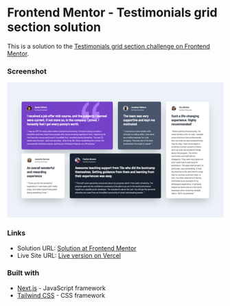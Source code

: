 # Frontend Mentor - Testimonials grid section solution

This is a solution to the [Testimonials grid section challenge on Frontend Mentor](https://www.frontendmentor.io/challenges/testimonials-grid-section-Nnw6J7Un7).



### Screenshot

![Screenshot of the completed challenge](./design/screenshot.png)


### Links

- Solution URL: [Solution at Frontend Mentor](https://www.frontendmentor.io/solutions/testimonials-grid-section-tailwindcss-and-nextjs-pyf7uz8oML)
- Live Site URL: [Live version on Vercel](https://testimonials-grid-section-brown-eight.vercel.app)


### Built with

- [Next.js](https://nextjs.org/) - JavaScript framework
- [Tailwind CSS](https://tailwindcss.com/) - CSS framework

